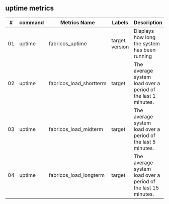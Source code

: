 ## uptime metrics
| # | command | Metrics Name | Labels | Description |
| -- | -- | --| --| --| 
| 01 | uptime | fabricos_uptime | target, version | Displays how long the system has been running|
| 02 | uptime | fabricos_load_shortterm | target| The average system load over a period of the last 1 minutes. |
| 03 | uptime| fabricos_load_midterm | target | The average system load over a period of the last 5 minutes. |
| 04 | uptime | fabricos_load_longterm | target | The average system load over a period of the last 15 minutes. |
